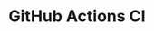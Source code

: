 # GitHub Actions CI

















































































































































































































































































































































































































































































































































































































































































































































































































































































































































































